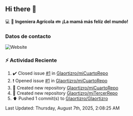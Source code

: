 ## Hi there 👋

:computer: :seedling: **Ingeniera Agrícola**
:family: **¡La mamá más felíz del mundo!**

### Datos de contacto

![Website](https://img.shields.io/website?url=https%3A%2F%2Fwww.linkedin.com%2Fin%2Falexandra-ortiz-rocha-180a008b%2F)

### :zap: Actividad Reciente

<!--RECENT_ACTIVITY:start-->
1. ✔️ Closed issue [#1](https://github.com/Glaortizro/miCuartoRepo/issues/1) in [Glaortizro/miCuartoRepo](https://github.com/Glaortizro/miCuartoRepo)<br>
2. ❗️ Opened issue [#1](https://github.com/Glaortizro/miCuartoRepo/issues/1) in [Glaortizro/miCuartoRepo](https://github.com/Glaortizro/miCuartoRepo)<br>
3. 📔 Created new repository [Glaortizro/miCuartoRepo](https://github.com/Glaortizro/miCuartoRepo)<br>
4. 📔 Created new repository [Glaortizro/miTercerRepo](https://github.com/Glaortizro/miTercerRepo)<br>
5. ⬆️ Pushed 1 commit(s) to [Glaortizro/Glaortizro](https://github.com/Glaortizro/Glaortizro)<br>
<!--RECENT_ACTIVITY:end-->
<!--RECENT_ACTIVITY:last_update-->
Last Updated: Thursday, August 7th, 2025, 2:08:25 AM
<!--RECENT_ACTIVITY:last_update_end-->

